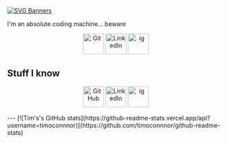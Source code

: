 [![SVG Banners](https://svg-banners.vercel.app/api?type=typeWriter&text1=Hello%20I'm%20Tim%20and%20this%20is%20my%20Github&width=800&height=150)](https://github.com/Akshay090/svg-banners)

<p1> I'm an absolute coding machine... beware </p1>

<p align="center">
  <a 
    <picture>
      <source media="(prefers-color-scheme: dark)" srcset="[https://cdn.simpleicons.org/github/white](https://simpleicons.org/icons/git.svg)">
      <img alt="Git" title="Git" height="48" width="48" src="(https://simpleicons.org/icons/git.svg)"></picture></a>
  <a href="https://www.linkedin.com/public-profile/settings?trk=d_flagship3_profile_self_view_public_profile">
    <img alt="LinkedIn" title="LinkedIn" height="48" width="48" src="https://cdn.simpleicons.org/linkedin"></a>
  <a href="https://www.instagram.com/timoconnorrrr/">
    <img alt="ig" title="ig" height="48" width="48" src="https://simpleicons.org/icons/instagram.svg"></a>
</p>
<h2>Stuff I know</h2>
<p align="center">
  <a href="https://github.com/timoconnnor">
    <picture>
      <source media="(prefers-color-scheme: dark)" srcset="https://cdn.simpleicons.org/github/white">
      <img alt="GitHub" title="GitHub" height="48" width="48" src="https://cdn.simpleicons.org/github"></picture></a>
  <a href="https://www.linkedin.com/public-profile/settings?trk=d_flagship3_profile_self_view_public_profile">
    <img alt="LinkedIn" title="LinkedIn" height="48" width="48" src="https://cdn.simpleicons.org/linkedin"></a>
  <a href="https://www.instagram.com/timoconnorrrr/">
    <img alt="ig" title="ig" height="48" width="48" src="https://simpleicons.org/icons/instagram.svg"></a>
</p>
---
[![Tim's's GitHub stats](https://github-readme-stats.vercel.app/api?username=timoconnnor)](https://github.com/timoconnnor/github-readme-stats)
